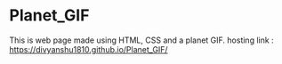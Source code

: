 # Planet_GIF
This is web page made using HTML, CSS and a planet GIF.
hosting link : https://divyanshu1810.github.io/Planet_GIF/
